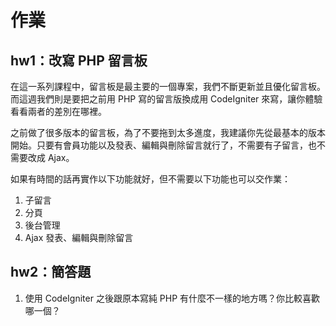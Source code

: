 # 作業

## hw1：改寫 PHP 留言板

在這一系列課程中，留言板是最主要的一個專案，我們不斷更新並且優化留言板。而這週我們則是要把之前用 PHP 寫的留言版換成用 CodeIgniter 來寫，讓你體驗看看兩者的差別在哪裡。

之前做了很多版本的留言板，為了不要拖到太多進度，我建議你先從最基本的版本開始。只要有會員功能以及發表、編輯與刪除留言就行了，不需要有子留言，也不需要改成 Ajax。

如果有時間的話再實作以下功能就好，但不需要以下功能也可以交作業：

1. 子留言
2. 分頁
3. 後台管理
4. Ajax 發表、編輯與刪除留言

## hw2：簡答題

1. 使用 CodeIgniter 之後跟原本寫純 PHP 有什麼不一樣的地方嗎？你比較喜歡哪一個？
